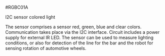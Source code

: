 <!--- Created:2017-01-02T13:57:00.830344: ---> 
<!--- Author:Mlab: ---> 
<!--- AuthorEmail:email@mlab.cz: ---> 
<!--- Tags:None: ---> 
<!--- Ust:escription.en]
I2C sensor colored light

[InfoShortDescription.cs]
I2C snímač barevného světla

[InfoLongDescription.en]
The sensor comprises a sensor red, green, blue and clear colors. Communication takes place via the I2C interface. Circuit includes a power supply for external IR LED. The sensor can be used to measure lighting conditions, or also for detection of the line for the bar and the robot for sensing rotation of automotive wheels.

[InfoLongDescription.cs]
Čidlo obsahuje snímač červené, zelené, modré a jasné (clear) barvy. Komunikace probíhá přes I2C rozhraní. Obvod obsahuje i napájení pro externí IR LED.  Senzor je možné využít pro měření světelných podmínek, nebo také pro detekci čáry pro čárového robota i pro snímání otáčení pohonných kol.

[End: ---> 
<!--- Name:RGBC01A: --->
#RGBC01A 
<!--- LongName --->
I2C sensor colored light
<!--- ELongName ---> 

<!--- Lead --->
The sensor comprises a sensor red, green, blue and clear colors. Communication takes place via the I2C interface. Circuit includes a power supply for external IR LED. The sensor can be used to measure lighting conditions, or also for detection of the line for the bar and the robot for sensing rotation of automotive wheels.
<!--- ELead ---> 


​
​
<!--- Description --->
<!--- EDescription --->
<!--- Content --->
<!--- EContent --->
            